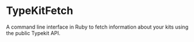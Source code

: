 TypeKitFetch
============

A command line interface in Ruby to fetch information about your kits using the public Typekit API.
